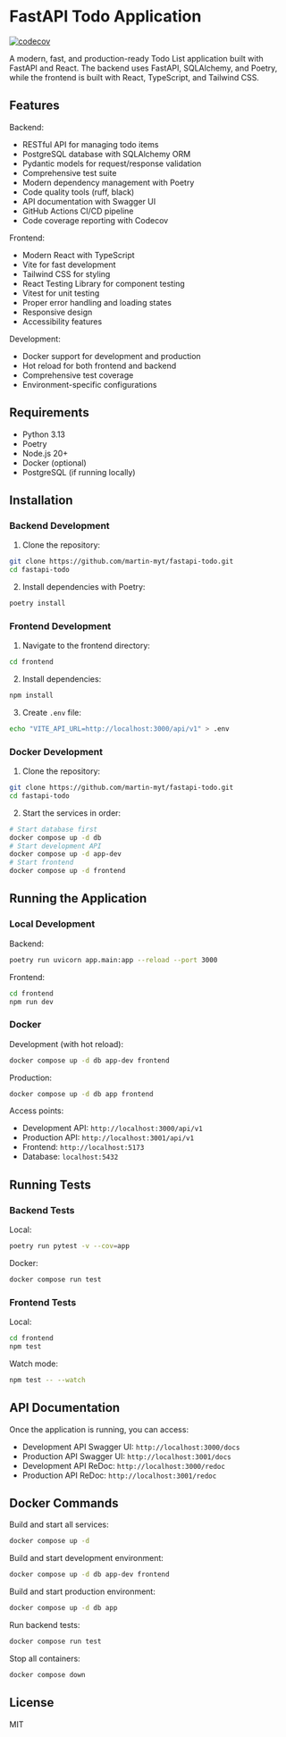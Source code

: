 # FastAPI Todo Application

[![codecov](https://codecov.io/gh/martin-myt/fastapi-todo/branch/main/graph/badge.svg)](https://codecov.io/gh/martin-myt/fastapi-todo)

A modern, fast, and production-ready Todo List application built with FastAPI and React. The backend uses FastAPI, SQLAlchemy, and Poetry, while the frontend is built with React, TypeScript, and Tailwind CSS.

## Features

Backend:
- RESTful API for managing todo items
- PostgreSQL database with SQLAlchemy ORM
- Pydantic models for request/response validation
- Comprehensive test suite
- Modern dependency management with Poetry
- Code quality tools (ruff, black)
- API documentation with Swagger UI
- GitHub Actions CI/CD pipeline
- Code coverage reporting with Codecov

Frontend:
- Modern React with TypeScript
- Vite for fast development
- Tailwind CSS for styling
- React Testing Library for component testing
- Vitest for unit testing
- Proper error handling and loading states
- Responsive design
- Accessibility features

Development:
- Docker support for development and production
- Hot reload for both frontend and backend
- Comprehensive test coverage
- Environment-specific configurations

## Requirements

- Python 3.13
- Poetry
- Node.js 20+
- Docker (optional)
- PostgreSQL (if running locally)

## Installation

### Backend Development

1. Clone the repository:
```bash
git clone https://github.com/martin-myt/fastapi-todo.git
cd fastapi-todo
```

2. Install dependencies with Poetry:
```bash
poetry install
```

### Frontend Development

1. Navigate to the frontend directory:
```bash
cd frontend
```

2. Install dependencies:
```bash
npm install
```

3. Create `.env` file:
```bash
echo "VITE_API_URL=http://localhost:3000/api/v1" > .env
```

### Docker Development

1. Clone the repository:
```bash
git clone https://github.com/martin-myt/fastapi-todo.git
cd fastapi-todo
```

2. Start the services in order:
```bash
# Start database first
docker compose up -d db
# Start development API
docker compose up -d app-dev
# Start frontend
docker compose up -d frontend
```

## Running the Application

### Local Development

Backend:
```bash
poetry run uvicorn app.main:app --reload --port 3000
```

Frontend:
```bash
cd frontend
npm run dev
```

### Docker

Development (with hot reload):
```bash
docker compose up -d db app-dev frontend
```

Production:
```bash
docker compose up -d db app frontend
```

Access points:
- Development API: `http://localhost:3000/api/v1`
- Production API: `http://localhost:3001/api/v1`
- Frontend: `http://localhost:5173`
- Database: `localhost:5432`

## Running Tests

### Backend Tests

Local:
```bash
poetry run pytest -v --cov=app
```

Docker:
```bash
docker compose run test
```

### Frontend Tests

Local:
```bash
cd frontend
npm test
```

Watch mode:
```bash
npm test -- --watch
```

## API Documentation

Once the application is running, you can access:
- Development API Swagger UI: `http://localhost:3000/docs`
- Production API Swagger UI: `http://localhost:3001/docs`
- Development API ReDoc: `http://localhost:3000/redoc`
- Production API ReDoc: `http://localhost:3001/redoc`

## Docker Commands

Build and start all services:
```bash
docker compose up -d
```

Build and start development environment:
```bash
docker compose up -d db app-dev frontend
```

Build and start production environment:
```bash
docker compose up -d db app
```

Run backend tests:
```bash
docker compose run test
```

Stop all containers:
```bash
docker compose down
```

## License

MIT